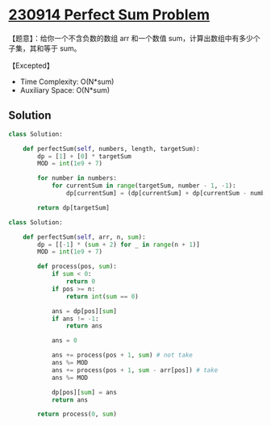 # [230914 Perfect Sum Problem](https://practice.geeksforgeeks.org/problems/perfect-sum-problem5633/1)

【题意】：给你一个不含负数的数组 arr 和一个数值 sum，计算出数组中有多少个子集，其和等于 sum。

【Excepted】

- Time Complexity: O(N*sum)
- Auxiliary Space: O(N*sum)

## Solution

```py
class Solution:

    def perfectSum(self, numbers, length, targetSum):
        dp = [1] + [0] * targetSum
        MOD = int(1e9 + 7)

        for number in numbers:
            for currentSum in range(targetSum, number - 1, -1):
                dp[currentSum] = (dp[currentSum] + dp[currentSum - number]) % MOD

        return dp[targetSum]
```

```py
class Solution:

    def perfectSum(self, arr, n, sum):
        dp = [[-1] * (sum + 2) for _ in range(n + 1)]
        MOD = int(1e9 + 7)

        def process(pos, sum):
            if sum < 0:
                return 0
            if pos >= n:
                return int(sum == 0)

            ans = dp[pos][sum]
            if ans != -1:
                return ans

            ans = 0

            ans += process(pos + 1, sum) # not take
            ans %= MOD
            ans += process(pos + 1, sum - arr[pos]) # take
            ans %= MOD

            dp[pos][sum] = ans
            return ans

        return process(0, sum)
```
